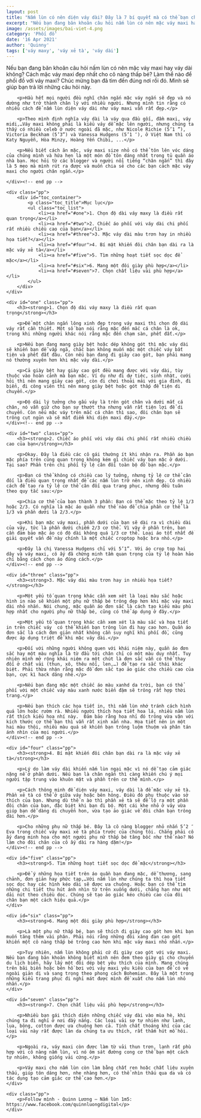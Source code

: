 ```yaml
---
layout: post
title: "Nấm lùn có nên diện váy dài? Đây là 7 bí quyết mà có thể bạn chưa biết"
excerpt: "Nếu bạn đang băn khoăn câu hỏi nấm lùn có nên mặc váy maxi hay váy dài không? Cách mặc váy maxi đẹp nhất cho cô nàng thấp bé? Làm thể nào để  phối đồ với váy maxi? Chúc mừng bạn đã tìm đến đúng nơi rồi đó. Mình sẽ giúp bạn trả lời những câu hỏi này."
image: /assets/images/bai-viet-4.png
category: 'Phối đồ'
date: '16 Apr 2021'
author: 'Quinny'
tags: ['váy maxy', 'váy xẻ tà', 'váy dài']
---
```


<div class="blog-content">
    <div class="pp">
        <p>Nếu bạn đang băn khoăn câu hỏi nấm lùn có nên mặc váy maxi hay váy dài không? Cách mặc váy maxi đẹp nhất cho cô nàng thấp bé? Làm thể nào để  phối đồ với váy maxi? Chúc mừng bạn đã tìm đến đúng nơi rồi đó. Mình sẽ giúp bạn trả lời những câu hỏi này.</p>

        <p>Hầu hết mọi người đều nghĩ chân ngắn mặc váy ngắn sẽ đẹp và nó dường như trở thành chân lý với nhiều người. Nhưng mình tin rằng có nhiều cách để nấm lùn diện váy dài như váy maxi vẫn rất đẹp.</p>

        <p>Theo mình định nghĩa váy dài là váy qua đầu gối, đầm maxi, váy midi,…Váy maxi không phải là kiểu váy dễ mặc lên người, nhưng chúng ta thấy có nhiều celeb ở nước ngoài đã mặc, như Nicole Richie (5’1 ”), Victoria Beckham (5’3”) và Vanessa Hudgens (5’1 ″), ở Việt Nam thì có Katy Nguyễn, Hòa Minzy, Hoàng Yến Chibi, ...</p>

        <p>Nếu biết cách ăn mặc, váy maxi size nhỏ có thể tôn lên vóc dáng của chúng mình và hứa hẹn là một món đồ tôn dáng nhất trong tủ quần áo nhà bạn. Học hỏi từ các blogger và người nổi tiếng “chân ngắn” thì đây là 5 mẹo mà mình rút ra được và muốn chia sẻ cho các bạn cách mặc váy maxi cho người chân ngắn.</p>

    </div><!-- end pp -->

    <div class="pp">
        <div id="toc_container">
            <p class="toc_title">Mục lục</p>
            <ul class="toc_list">
                <li><a href="#one">1. Chọn độ dài váy maxy là điều rất quan trọng</a></li>
                <li><a href="#two">2. Chiếc áo phối với váy dài chi phối rất nhiều chiều cao của bạn</a></li>
                <li><a href="#three">3. Mặc váy dài màu trơn hay in nhiều họa tiết?</a></li>
                <li><a href="#four">4. Bí mật khiến đôi chân bạn dài ra là mặc váy xẻ tà</a></li>
                <li><a href="#five">5. Tìm những hoạt tiết sọc dọc để mặc</a></li>
                <li><a href="#six">6. Mang một đôi giày phù hợp</a></li>
                <li><a href="#seven">7. Chọn chất liệu vải phù hợp</a></li>
            </ul>
        </div>
    </div>

    <div id="one" class="pp">
        <h3><strong>1. Chọn độ dài váy maxy là điều rất quan trọng</strong></h3>

        <p>Để một chân ngắn lông xinh đẹp trong váy maxi thì chọn độ dài váy rất cần thiết. Một số bạn nói rằng mặc đến mắc cá chân là ok, trong khi những người khác nói rằng mặc đến chạm sàn, phết đất.</p>

        <p>Nếu bạn đang mang giày bệt hoặc dép không gót thì mặc váy dài sẽ khiến bạn dễ vấp ngã, chắc bạn không muốn mặc một chiếc váy bất tiện và phết đất đâu. Còn nếu bạn đang đi giày cao gót, bạn phải mang nó thường xuyên hơn khi mặc váy dài.</p>

        <p>Cả giày bệt hay giày cao gót đều mang được với váy dài, tùy thuộc vào hoàn cảnh mà bạn mặc. Ví dụ như đi dự tiệc, sinh nhật, cưới hỏi thì nên mang giày cao gót, còn đi chơi thoải mái với gia đình, đi biển, đi công viên thì nên mang giày bệt hoặc gót thấp để tiện di chuyển.</p>

        <p>Độ dài lý tưởng cho gấu váy là trên gót chân và dưới mắt cá chân, nó vẫn giữ cho bạn sự thướt tha nhưng vẫn rất tiện lợi để di chuyển. Còn nếu mặc váy trên mắc cá chân thì sao, đôi chân bạn sẽ trông cụt ngủn và sẽ mất điểm khi diện maxi đấy.</p>
    </div><!-- end pp -->

    <div id="two" class="pp">
        <h3><strong>2. Chiếc áo phối với váy dài chi phối rất nhiều chiều cao của bạn</strong></h3>

        <p>Okay. Đây là điều các cô gái thường ít khi nhận ra. Phần áo bạn mặc phía trên cũng quan trọng không kém gì chiếc váy bạn mặc ở dưới. Tại sao? Phần trên chi phối tỷ lệ cân đối toàn bộ đồ bạn mặc.</p>

        <p>Bạn có thể không có chiều cao lý tưởng, nhưng tỷ lệ cơ thể cân đối là điều quan trọng nhất để các nấm lùn trở nên xinh đẹp. Có nhiều cách để tạo ra tỷ lệ cơ thể cân đối qua trang phục, nhưng đều tuân theo quy tắc sau:</p>

        <p>Chia cơ thể của bạn thành 3 phần: Bạn có thể mặc theo tỷ lệ 1/3 hoặc 2/3. Có nghĩa là mặc áo quần như thế nào để chia phần cơ thể là 1/3 và phần dưới là 2/3.</p>

        <p>Khi bạn mặc váy maxi, phần dưới của bạn sẽ dài ra vì chiều dài của váy, tức là phần dưới chiếm 2/3 cơ thể. Vì vậy ở phần trên, bạn cần đảm bảo mặc áo có độ dài không quá 1/3 cơ thể. Loại áo tốt nhất để giải quyết vấn đề này chính là một chiếc croptop hoặc bra nhỏ.</p>

        <p>Đây là chị Vanessa Hudgens chỉ với 5’1”. Với áo crop top hai dây và váy maxi, cô ấy đã chứng minh tầm quan trọng của tỷ lệ hoàn hảo chỉ bằng cách chọn áo đúng cách.</p>
    </div><!-- end pp -->

    <div id="three" class="pp">
        <h3><strong>3. Mặc váy dài màu trơn hay in nhiều họa tiết?</strong></h3>

        <p>Một yếu tố quan trọng khác cần xem xét là loại màu sắc hoặc hình in nào sẽ khiến một phụ nữ thấp bé trông đẹp hơn khi mặc váy maxi dài nhỏ nhắn. Nói chung, mặc quần áo đơn sắc là cách tạo kiểu màu phù hợp nhất cho người phụ nữ thấp bé, cũng có thể áp dụng ở đây.</p>

        <p>Một yếu tố quan trọng khác cần xem xét là màu sắc và họa tiết in trên chiếc váy  có thể khiến bạn trông lùn đi hay cao hơn. Quần áo đơn sắc là cách đơn giản nhất không cần suy nghĩ khi phối đồ, cũng được áp dụng triệt để khi mặc váy dài.</p>

        <p>Đối với những người không quen với khái niệm này, quần áo đơn sắc hay một màu nghĩa là từ đầu tới chân chỉ có một màu duy nhất. Tuy nhiên mình mở rộng khái niệm ra một chút là đơn sắc vẫn có thể thay đổi ở chất vải (thun, xô, thêu nổi, len,…) để tạo ra sắc thái khác biệt. Phải thừa nhận rằng mặc đồ đơn sắc tạo ảo giác cho chiều cao của bạn, cực kì hack dáng nhé.</p>

        <p>Nếu bạn đang mặc một chiếc áo màu xanhd da trời, bạn có thể phối với một chiếc váy màu xanh nước biển đậm sẽ trông rất hợp thời trang.</p>

        <p>Nếu bạn thích các họa tiết in, thì nấm lùn nhớ tránh cách hình quá lớn hoặc rườm rà. Nhiều người thích họa tiết hoa lá, nhiều nấm lùn rất thích kiểu hoa nhí này.  Đảm bảo rằng hoa nhỉ đó trông vừa vặn với kích thước cơ thể bạn thì vẫn rất xinh xắn nha. Họa tiết nên in một hai màu thôi, nhiều màu quá sẽ khiến bạn trông luộm thuộm và phân tán ánh nhìn của mọi người.</p>
    </div><!-- end pp -->

    <div id="four" class="pp">
        <h3><strong>4. Bí mật khiến đôi chân bạn dài ra là mặc váy xẻ tà</strong></h3>

        <p>Lý do làm váy dài khiến nấm lùn ngại mặc vì nó dễ tạo cảm giác nặng nề ở phần dưới. Nếu bạn là chân ngắn thì càng khiến chú ý mọi người tập trung vào khuôn mặt và phần trên cơ thể mình.</p>

        <p>Cách thông minh để diện váy maxi, váy dài là để mặc váy xẻ tà. Phần xẻ tà có thể ở giữa váy hoặc bên hông. Điều đó phụ thuộc vào sở thích của bạn. Nhưng dù thế n ào thì phần xẻ tà sẽ để lộ ra một phần đôi chân của bạn, đặc biệt khi bạn đi bộ. Một cái khe nhỏ ở váy vừa giúp bạn dễ dàng di chuyển hon, vừa tạo ảo giác về đôi chân bạn trông dài hơn.</p>

        <p>Cho những phụ nữ thấp bé. Đây là cô nàng blogger nhỏ nhắn 5’2 ″ Eva trong chiếc váy maxi xẻ tà phía trước của chúng tôi. Chẳng phải cô ấy đang minh họa cho một người phụ nữ thấp bé tâng bốc như thế nào? Nó làm cho đôi chân của cô ấy dài ra hàng dặm!</p>
    </div><!-- end pp -->

    <div id="five" class="pp">
        <h3><strong>5. Tìm những hoạt tiết sọc dọc để mặc</strong></h3>

        <p>Để ý những họa tiết trên áo quần bạn đang mặc, dễ thương, sang chảnh, đơn giản hay phức tạp,…Với nấm lùn như chúng ta thì họa tiết sọc dọc hay các hình kéo dài sẽ được ưa chuộng. Hoặc bạn có thể tìm những chi tiết thu hút ánh nhìn từ trên xuống dưới, chẳng hạn như một dải nút theo chiều dọc. Chúng sẽ tạo ảo giác kéo chiều cao của đôi chân bạn một cách hiệu quả.</p>
    </div>

    <div id="six" class="pp">
        <h3><strong>6. Mang một đôi giày phù hợp</strong></h3>

        <p>Là một phụ nữ thấp bé, bạn sẽ thích đi giày cao gót hơn khi bạn muốn tăng thêm vài phân. Phải nói rằng những đôi xăng đan cao gót khiến một cô nàng thấp bé trông cao hơn khi mặc váy maxi nhỏ nhắn.</p>

        <p>Tuy nhiên, nấm lùn không phải cứ đi giày cao gót với váy maxi. Nếu bạn đang băn khoăn không biết mình nên đem theo giày gì cho chuyến du lịch biển, hãy lấy một đôi dép bệt yêu thích của mình. Mang chúng trên bãi biển hoặc bên hồ bơi với váy maxi yêu kiều của bạn để có vẻ ngoài giản dị và sang trọng theo phong cách Bohemian. Đây là một trong những kiểu trang phục đi nghỉ mát được mình đề xuất cho nấm lùn nhỏ nhắn.</p>
    </div>

    <div id="seven" class="pp">
        <h3><strong>7. Chọn chất liệu vải phù hợp</strong></h3>

        <p>Nhiều bạn gái thích diện những chiếc váy dài vào mùa hè, khi chúng ta đi nghỉ ở nơi đầy nắng. Các loại vải sợ tự nhiên như lanh, lụa, bông, cotton được ưa chuộng hơn cả. Tính chất thoáng khí của các loại vải này rất được làn da chúng ta ưu thích, rất thấm hút mồ hôi.</p>

        <p>Ngoài ra, váy maxi còn được làm từ vải thun trơn, lạnh rất phù hợp với cô nàng nấm lùn, vì nó ôm sát đường cong cơ thể bạn một cách tự nhiên, không giống vải cứng.</p>

        <p>Váy maxi cho nấm lùn còn làm bằng chất ren hoặc chất liệu xuyên thấu, giúp tôn dáng hơn, nhẹ nhàng hơn, có thể nhìn thấu qua da và có tác dụng tạo cảm giác cơ thể cao hơn.</p>
    </div>

    <div class="pp">
        <p>Follow mình - Quinn Lương – Nấm lùn 1m5: https://www.facebook.com/quinnluongdigital</p>
    </div>
</div><!-- end content -->